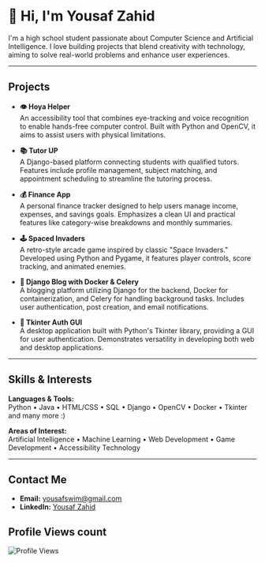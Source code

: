 # 👋 Hi, I'm Yousaf Zahid

I'm a high school student passionate about Computer Science and Artificial Intelligence. I love building projects that blend creativity with technology, aiming to solve real-world problems and enhance user experiences.

---

##  Projects

- **👁️ Hoya Helper**  
  An accessibility tool that combines eye-tracking and voice recognition to enable hands-free computer control. Built with Python and OpenCV, it aims to assist users with physical limitations.

- **📚 Tutor UP**  
  A Django-based platform connecting students with qualified tutors. Features include profile management, subject matching, and appointment scheduling to streamline the tutoring process.

- **💰 Finance App**  
  A personal finance tracker designed to help users manage income, expenses, and savings goals. Emphasizes a clean UI and practical features like category-wise breakdowns and monthly summaries.

- **🕹️ Spaced Invaders**  
  A retro-style arcade game inspired by classic "Space Invaders." Developed using Python and Pygame, it features player controls, score tracking, and animated enemies.

- **📝 Django Blog with Docker & Celery**  
  A blogging platform utilizing Django for the backend, Docker for containerization, and Celery for handling background tasks. Includes user authentication, post creation, and email notifications.

- **🔐 Tkinter Auth GUI**  
  A desktop application built with Python's Tkinter library, providing a GUI for user authentication. Demonstrates versatility in developing both web and desktop applications.

---

##  Skills & Interests

**Languages & Tools:**  
Python • Java • HTML/CSS • SQL • Django • OpenCV  • Docker  • Tkinter and many more :)

**Areas of Interest:**  
Artificial Intelligence • Machine Learning • Web Development • Game Development • Accessibility Technology

---

##  Contact Me

- **Email:** yousafswim@gmail.com  
- **LinkedIn:** [Yousaf Zahid](https://www.linkedin.com/in/YousafZahid)

## Profile Views count
![Profile Views](https://komarev.com/ghpvc/?username=YousafZahid1&color=blue)
